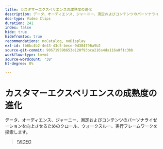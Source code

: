 ```yaml
---
title: カスタマーエクスペリエンスの成熟度の進化
description: データ、オーディエンス、ジャーニー、測定およびコンテンツのパーソナライゼーションを向上させるためのクロール、ウォークスルー、実行フレームワークを探索します。
doc-type: Video Clips
duration: 241
index: false
hide: true
hidefromtoc: true
recommendations: noCatalog, noDisplay
exl-id: fb6bc4b2-4e43-43c5-bece-9d384796a9b2
source-git-commit: 90671959b653e120f93bca216a4da116a8f1c3bb
workflow-type: tm+mt
source-wordcount: '38'
ht-degree: 0%

---
```


# カスタマーエクスペリエンスの成熟度の進化

データ、オーディエンス、ジャーニー、測定およびコンテンツのパーソナライゼーションを向上させるためのクロール、ウォークスルー、実行フレームワークを探索します。

<!-- 85_S651_3442537_240_evolving-customer-experience-maturity -->
>[!VIDEO](https://video.tv.adobe.com/v/3458293/?learn=on&enablevpops=true)
